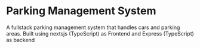 # Parking Management System
A fullstack parking management system that handles cars and parking areas.
Built using nextsjs (TypeScript) as Frontend and Express (TypeScript) as backend
